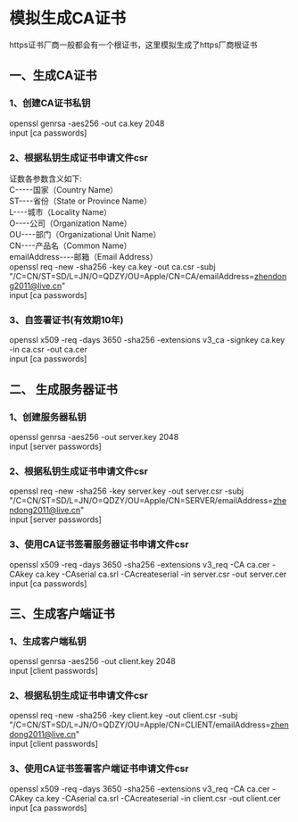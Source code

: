 # 模拟生成CA证书
https证书厂商一般都会有一个根证书，这里模拟生成了https厂商根证书

## 一、生成CA证书
### 1、创建CA证书私钥 </br>
openssl genrsa -aes256 -out ca.key 2048 </br>
input [ca passwords]  </br>
### 2、根据私钥生成证书申请文件csr
证数各参数含义如下: </br>
C-----国家（Country Name）  </br>
ST----省份（State or Province Name） </br>
L----城市（Locality Name）  </br>
O----公司（Organization Name） </br>
OU----部门（Organizational Unit Name） </br>
CN----产品名（Common Name） </br>
emailAddress----邮箱（Email Address）</br>
openssl req -new -sha256 -key ca.key -out ca.csr -subj "/C=CN/ST=SD/L=JN/O=QDZY/OU=Apple/CN=CA/emailAddress=zhendong2011@live.cn" </br>
input [ca passwords]  </br>
### 3、自签署证书(有效期10年)
openssl x509 -req -days 3650 -sha256 -extensions v3_ca -signkey ca.key -in ca.csr -out ca.cer </br>
input [ca passwords]  </br>

## 二、 生成服务器证书
### 1、创建服务器私钥 
openssl genrsa -aes256 -out server.key 2048  </br>
input [server passwords]  </br>
### 2、根据私钥生成证书申请文件csr
openssl req -new -sha256 -key server.key -out server.csr -subj "/C=CN/ST=SD/L=JN/O=QDZY/OU=Apple/CN=SERVER/emailAddress=zhendong2011@live.cn"    </br>
input [server passwords]  </br>
### 3、使用CA证书签署服务器证书申请文件csr
openssl x509 -req -days 3650 -sha256 -extensions v3_req  -CA  ca.cer -CAkey ca.key  -CAserial ca.srl  -CAcreateserial -in server.csr -out server.cer </br>
input [ca passwords]  </br>


## 三、生成客户端证书
### 1、生成客户端私钥
openssl genrsa -aes256 -out client.key 2048    </br>
input [client passwords]  </br>
### 2、根据私钥生成证书申请文件csr
openssl req -new -sha256 -key client.key  -out client.csr -subj "/C=CN/ST=SD/L=JN/O=QDZY/OU=Apple/CN=CLIENT/emailAddress=zhendong2011@live.cn"    </br>
input [client passwords]  </br>
### 3、使用CA证书签署客户端证书申请文件csr
openssl x509 -req -days 3650 -sha256 -extensions v3_req  -CA  ca.cer -CAkey ca.key  -CAserial ca.srl  -CAcreateserial -in client.csr -out client.cer   </br>
input [ca passwords]  </br>
